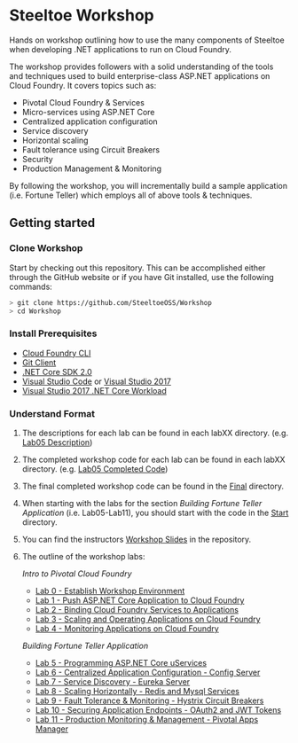# Steeltoe Workshop

Hands on workshop outlining how to use the many components of Steeltoe when developing .NET applications to run on Cloud Foundry.
 
The workshop provides followers with a solid understanding of the tools and techniques used to build enterprise-class ASP.NET applications on Cloud Foundry. It covers topics such as:

* Pivotal Cloud Foundry & Services
* Micro-services using ASP.NET Core
* Centralized application configuration
* Service discovery
* Horizontal scaling
* Fault tolerance using Circuit Breakers
* Security
* Production Management & Monitoring

By following the workshop, you will incrementally build a sample application (i.e. Fortune Teller) which employs all of above tools & techniques.

## Getting started

### Clone Workshop

Start by checking out this repository.  This can be accomplished either through the GitHub website or if you have Git installed, use the following commands:

```bash
> git clone https://github.com/SteeltoeOSS/Workshop
> cd Workshop
```

### Install Prerequisites

* [Cloud Foundry CLI](https://github.com/cloudfoundry/cli)
* [Git Client](https://git-scm.com/downloads)
* [.NET Core SDK 2.0](https://www.microsoft.com/net/download)
* [Visual Studio Code](https://code.visualstudio.com/) or [Visual Studio 2017](https://www.visualstudio.com/downloads/ )
* [Visual Studio 2017 .NET Core Workload](https://www.microsoft.com/net/core#windowsvs2017)

### Understand Format

1. The descriptions for each lab can be found in each labXX directory. (e.g.  [Lab05 Description](Lab05/README.md))

1. The completed workshop code for each lab can be found in each labXX directory.  (e.g. [Lab05 Completed Code](Lab05/))

1. The final completed workshop code can be found in the [Final](Final/) directory.

1. When starting with the labs for the section _Building Fortune Teller Application_ (i.e. Lab05-Lab11), you should start with the code in the [Start](Start/) directory.

1. You can find the instructors [Workshop Slides](Slides/Workshop.pdf) in the repository.

1. The outline of the workshop labs:

   _Intro to Pivotal Cloud Foundry_
   * [Lab 0 - Establish Workshop Environment](Lab00/README.md)
   * [Lab 1 - Push ASP.NET Core Application to Cloud Foundry](Lab01/README.md)
   * [Lab 2 - Binding Cloud Foundry Services to Applications](Lab02/README.md)
   * [Lab 3 - Scaling and Operating Applications on Cloud Foundry](Lab03/README.md)
   * [Lab 4 - Monitoring Applications on Cloud Foundry](Lab04/README.md)

   _Building Fortune Teller Application_
   * [Lab 5 - Programming ASP.NET Core uServices](Lab05/README.md)
   * [Lab 6 - Centralized Application Configuration - Config Server](Lab06/README.md)
   * [Lab 7 - Service Discovery - Eureka Server](Lab07/README.md)
   * [Lab 8 - Scaling Horizontally - Redis and Mysql Services](Lab08/README.md)
   * [Lab 9 - Fault Tolerance & Monitoring - Hystrix Circuit Breakers](Lab09/README.md)
   * [Lab 10 - Securing Application Endpoints - OAuth2 and JWT Tokens](Lab10/README.md)
   * [Lab 11 - Production Monitoring & Management - Pivotal Apps Manager](Lab11/README.md)